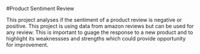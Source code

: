#Product Sentiment Review



This project analyses if the sentiment of a product review is negative or positive. This project is using data from amazon reviews but can be used for any review.
This is important to guage the response to a new product and to highlight its weaknessses and strengths which could provide opportunity for improvement.

